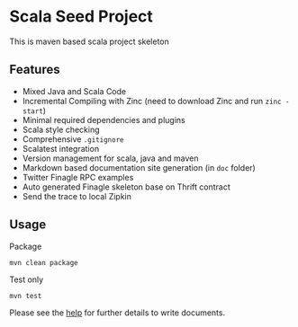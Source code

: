 # Scala Seed Project

This is maven based scala project skeleton


## Features

* Mixed Java and Scala Code
* Incremental Compiling with Zinc (need to download Zinc and run `zinc -start`)
* Minimal required dependencies and plugins
* Scala style checking
* Comprehensive `.gitignore`
* Scalatest integration
* Version management for scala, java and maven
* Markdown based documentation site generation (in `doc` folder)
* Twitter Finagle RPC examples 
* Auto generated Finagle skeleton base on Thrift contract
* Send the trace to local Zipkin



## Usage

Package

```
mvn clean package
```

Test only

```
mvn test
```


Please see the [help](help.md) for further details to write documents.


